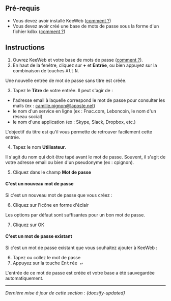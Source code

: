 ## Pré-requis

- Vous devez avoir installé KeeWeb ([comment ?](fr/keeweb-installing.md))
- Vous devez avoir créé une base de mots de passe sous la forme d'un fichier kdbx ([comment ?](fr/keeweb-creating-new-database.md))

## Instructions

1. Ouvrez KeeWeb et votre base de mots de passe ([comment ?](fr/keeweb-opening-database.md)).
2. En haut de la fenêtre, cliquez sur **+** et **Entrée**, ou bien appuyez sur la combinaison de touches <kbd>Alt</kbd> <kbd>N</kbd>.

Une nouvelle entrée de mot de passe sans titre est créée.

3. Tapez le **Titre** de votre entrée. Il peut s'agir de :
  - l'adresse email à laquelle correspond le mot de passe pour consulter les mails (ex : camille.pignon@laposte.net)
  - le nom d'un service en ligne (ex : Fnac.com, Leboncoin, le nom d'un réseau social)
  - le nom d'une application (ex : Skype, Slack, Dropbox, etc.)

L'objectif du titre est qu'il vous permette de retrouver facilement cette entrée.

4. Tapez le nom **Utilisateur**.

Il s'agit du nom qui doit être tapé avant le mot de passe. Souvent, il s'agit de votre adresse email ou bien d'un pseudonyme (ex : cpignon).

5. Cliquez dans le champ **Mot de passe**

<!-- tabs:start -->

#### **C'est un nouveau mot de passe**

Si c'est un nouveau mot de passe que vous créez :

  6. Cliquez sur l'icône en forme d'éclair

Les options par défaut sont suffisantes pour un bon mot de passe.

  7. Cliquez sur OK


#### **C'est un mot de passe existant**

Si c'est un mot de passe existant que vous souhaitez ajouter à KeeWeb :

  6. Tapez ou collez le mot de passe
  7. Appuyez sur la touche <kbd>Entrée &#8629;</kbd>

<!-- tabs:end -->

L'entrée de ce mot de passe est créée et votre base a été sauvegardée automatiquement.

---

*Dernière mise à jour de cette section : {docsify-updated}*
